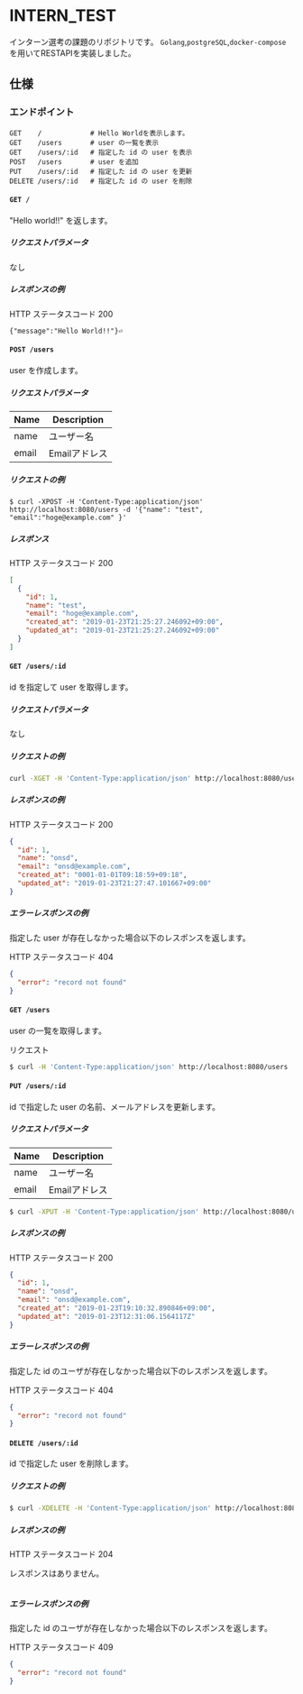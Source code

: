 # INTERN_TEST
インターン選考の課題のリポジトリです。
`Golang`,`postgreSQL`,`docker-compose`を用いてRESTAPIを実装しました。

## 仕様
### エンドポイント

```
GET    /            # Hello Worldを表示します。
GET    /users       # user の一覧を表示
GET    /users/:id   # 指定した id の user を表示
POST   /users       # user を追加
PUT    /users/:id   # 指定した id の user を更新
DELETE /users/:id   # 指定した id の user を削除
```
#### `GET /`

"Hello world!!" を返します。

##### リクエストパラメータ
なし

##### レスポンスの例
HTTP ステータスコード 200

```
{"message":"Hello World!!"}⏎
```

#### `POST /users`

user を作成します。

##### リクエストパラメータ
|Name|Description|
|---|---|
|name|ユーザー名|
|email|Emailアドレス|

##### リクエストの例
```
$ curl -XPOST -H 'Content-Type:application/json' http://localhost:8080/users -d '{"name": "test", "email":"hoge@example.com" }'
```

##### レスポンス 
HTTP ステータスコード 200

```json
[
  {
    "id": 1,
    "name": "test",
    "email": "hoge@example.com",
    "created_at": "2019-01-23T21:25:27.246092+09:00",
    "updated_at": "2019-01-23T21:25:27.246092+09:00"
  }
]
```

#### `GET /users/:id`

id を指定して user を取得します。

##### リクエストパラメータ
なし

##### リクエストの例

```sh
curl -XGET -H 'Content-Type:application/json' http://localhost:8080/users/1
```

##### レスポンスの例 
HTTP ステータスコード 200

```json
{
  "id": 1,
  "name": "onsd",
  "email": "onsd@example.com",
  "created_at": "0001-01-01T09:18:59+09:18",
  "updated_at": "2019-01-23T21:27:47.101667+09:00"
}
```


##### エラーレスポンスの例
指定した user が存在しなかった場合以下のレスポンスを返します。

HTTP ステータスコード 404

```json
{
  "error": "record not found"
}
```

#### `GET /users`

user の一覧を取得します。

リクエスト

```sh
$ curl -H 'Content-Type:application/json' http://localhost:8080/users
```

#### `PUT /users/:id`

id で指定した user の名前、メールアドレスを更新します。

##### リクエストパラメータ
|Name|Description|
|---|---|
|name|ユーザー名|
|email|Emailアドレス|


```sh
$ curl -XPUT -H 'Content-Type:application/json' http://localhost:8080/users/1 -d '{"name": "onsd", "email": "onsd@example.com" }'
```

##### レスポンスの例
HTTP ステータスコード 200

```json
{
  "id": 1,
  "name": "onsd",
  "email": "onsd@example.com",
  "created_at": "2019-01-23T19:10:32.890846+09:00",
  "updated_at": "2019-01-23T12:31:06.1564117Z"
}
```

##### エラーレスポンスの例
指定した id のユーザが存在しなかった場合以下のレスポンスを返します。

HTTP ステータスコード 404


```json
{
  "error": "record not found"
}
```

#### `DELETE /users/:id`

id で指定した user を削除します。

##### リクエストの例

```sh
$ curl -XDELETE -H 'Content-Type:application/json' http://localhost:8080/users/1
```

##### レスポンスの例
HTTP ステータスコード 204

レスポンスはありません。

```json

```

##### エラーレスポンスの例
指定した id のユーザが存在しなかった場合以下のレスポンスを返します。

HTTP ステータスコード 409


```json
{
  "error": "record not found"
}
```